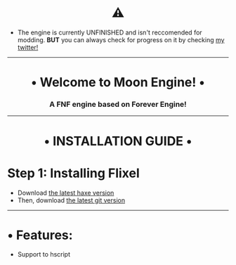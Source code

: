 <h1 align="center">⚠️</h1>

* The engine is currently UNFINISHED and isn't reccomended for modding. **BUT** you can always check for progress on it by checking [my twitter!](https://x.com/toffee_caramel_)

----------------------------------------------

<h1 align="center">• Welcome to Moon Engine! • </h1>
<h3 align="center">A FNF engine based on Forever Engine!</h3>

----------------------------------------------

<h1 align="center">• INSTALLATION GUIDE • </h1>

# Step 1: Installing Flixel
* Download [the latest haxe version](https://haxe.org)
* Then, download [the latest git version](https://www.git-scm.com)

----------------------------------------------

# • Features:
* Support to hscript
